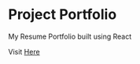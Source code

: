 # Project Portfolio

My Resume Portfolio built using React

Visit [Here](https://main--splendorous-blancmange-1e1f77.netlify.app/)
